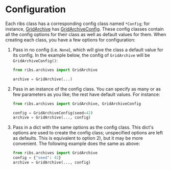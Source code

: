 # Configuration

Each ribs class has a corresponding config class named `*Config`; for
instance, [GridArchive](ribs.archives.GridArchive) has
[GridArchiveConfig](ribs.archives.GridArchiveConfig). These config classes
contain all the config options for their class as well as default values for
them. When creating each class, you have a few options for configuration:

1. Pass in no config (i.e. `None`), which will give the class a default value
   for its config. In the example below, the config of `GridArchive` will be
   `GridArchiveConfig()`:

   ```python
   from ribs.archives import GridArchive

   archive = GridArchive(...)
   ```

2. Pass in an instance of the config class. You can specify as many or as few
   parameters as you like; the rest have default values. For instance:

   ```python
   from ribs.archives import GridArchive, GridArchiveConfig

   config = GridArchiveConfig(seed=42)
   archive = GridArchive(..., config)
   ```

3. Pass in a dict with the same options as the config class. This dict's
   options are used to create the config class; unspecified options are left as
   defaults. This is equivalent to option 2), but it may be more convenient.
   The following example does the same as above:

   ```python
   from ribs.archives import GridArchive
   config = {"seed": 42}
   archive = GridArchive(..., config)
   ```
